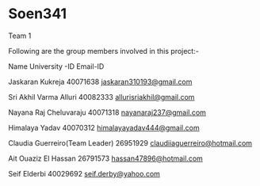 # Soen341

Team 1

Following are the group members involved in this project:-

Name	University -ID	Email-ID

Jaskaran Kukreja	40071638	jaskaran310193@gmail.com

Sri Akhil Varma Alluri	40082333	allurisriakhil@gmail.com

Nayana Raj Cheluvaraju	40071318	nayanaraj237@gmail.com

Himalaya Yadav	40070312	himalayayadav444@gmail.com

Claudia Guerreiro(Team Leader)	26951929	claudiiaguerreiro@hotmail.com

Ait Ouaziz El Hassan	26791573	hassan47896@hotmail.com

Seif Elderbi 40029692 seif.derby@yahoo.com
